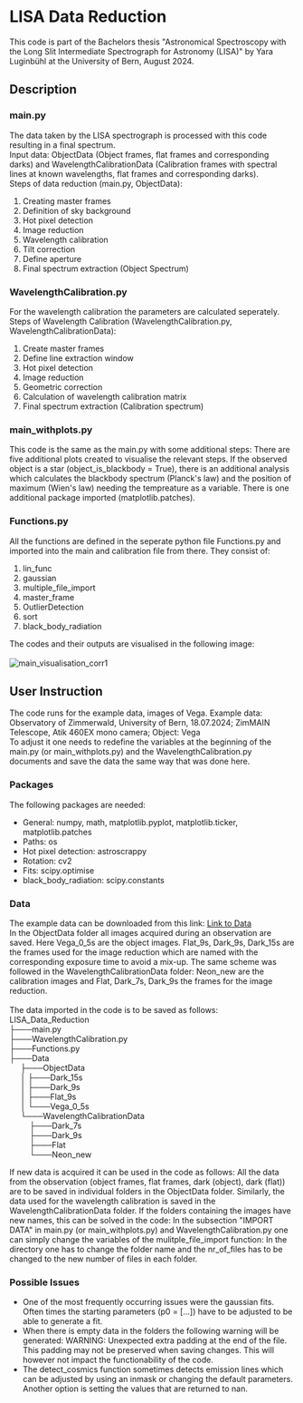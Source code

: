 # LISA Data Reduction

This code is part of the Bachelors thesis "Astronomical Spectroscopy with the Long Slit Intermediate Spectrograph for Astronomy (LISA)"
by Yara Luginbühl at the University of Bern, August 2024.

## Description

### main.py
The data taken by the LISA spectrograph is processed with this code resulting in a final spectrum. <br />
Input data: ObjectData (Object frames, flat frames and corresponding darks) and WavelengthCalibrationData (Calibration frames with spectral lines at known wavelengths, flat frames and corresponding darks).<br />
Steps of data reduction (main.py, ObjectData):
1. Creating master frames
2. Definition of sky background
3. Hot pixel detection
4. Image reduction
5. Wavelength calibration
6. Tilt correction
7. Define aperture
8. Final spectrum extraction (Object Spectrum)

### WavelengthCalibration.py
For the wavelength calibration the parameters are calculated seperately.<br />
Steps of Wavelength Calibration (WavelengthCalibration.py, WavelengthCalibrationData):
1. Create master frames
2. Define line extraction window
3. Hot pixel detection
4. Image reduction
5. Geometric correction
6. Calculation of wavelength calibration matrix
7. Final spectrum extraction (Calibration spectrum)

### main_withplots.py
This code is the same as the main.py with some additional steps: There are five additional plots created to visualise the relevant steps. If the observed object is a star (object_is_blackbody = True), there is an additional analysis which calculates the blackbody spectrum (Planck's law) and the position of maximum (Wien's law) needing the tempreature as a variable. There is one additional package imported (matplotlib.patches).

### Functions.py
All the functions are defined in the seperate python file Functions.py and imported into the main and calibration file from there. They consist of: <br />
1. lin_func
2. gaussian
3. multiple_file_import
4. master_frame
5. OutlierDetection
6. sort
7. black_body_radiation

The codes and their outputs are visualised in the following image:<br />
<br />
![main_visualisation_corr1](https://github.com/user-attachments/assets/5f87fcc9-c6c5-421e-9c3e-83d2342e9dfc)

## User Instruction

The code runs for the example data, images of Vega.
Example data: Observatory of Zimmerwald, University of Bern, 18.07.2024; ZimMAIN Telescope, Atik 460EX mono camera; Object: Vega <br />
To adjust it one needs to redefine the variables at the beginning of the main.py (or main_withplots.py) and the WavelengthCalibration.py documents and save the data the same way that was done here.

### Packages
The following packages are needed:
- General: numpy, math, matplotlib.pyplot, matplotlib.ticker, matplotlib.patches
- Paths: os
- Hot pixel detection: astroscrappy
- Rotation: cv2
- Fits: scipy.optimise
- black_body_radiation: scipy.constants

### Data
The example data can be downloaded from this link: [Link to Data](https://drive.google.com/drive/folders/1YjgCHpFH25-QFr4tC89KxS_Ab49ypZY8?usp=sharing)<br />
In the ObjectData folder all images acquired during an observation are saved. Here Vega_0_5s are the object images. Flat_9s, Dark_9s, Dark_15s are the frames used for the image reduction which are named with the corresponding exposure time to avoid a mix-up. The same scheme was followed in the WavelengthCalibrationData folder: Neon_new are the calibration images and Flat, Dark_7s, Dark_9s the frames for the image reduction. <br />
<br />
The data imported in the code is to be saved as follows:<br />
LISA_Data_Reduction <br />
├───main.py <br />
├───WavelengthCalibration.py<br />
├───Functions.py<br />
├───Data<br />
&nbsp;&nbsp;&nbsp;&nbsp;   ├───ObjectData<br />
&nbsp;&nbsp;&nbsp;&nbsp;   │   ├───Dark_15s<br />
&nbsp;&nbsp;&nbsp;&nbsp;   │   ├───Dark_9s<br />
&nbsp;&nbsp;&nbsp;&nbsp;   │   ├───Flat_9s<br />
&nbsp;&nbsp;&nbsp;&nbsp;   │   └───Vega_0_5s<br />
&nbsp;&nbsp;&nbsp;&nbsp;   └───WavelengthCalibrationData<br />
&nbsp;&nbsp;&nbsp;&nbsp;&nbsp;&nbsp;&nbsp;&nbsp;      ├───Dark_7s<br />
&nbsp;&nbsp;&nbsp;&nbsp;&nbsp;&nbsp;&nbsp;&nbsp;      ├───Dark_9s<br />
&nbsp;&nbsp;&nbsp;&nbsp;&nbsp;&nbsp;&nbsp;&nbsp;      ├───Flat<br />
&nbsp;&nbsp;&nbsp;&nbsp;&nbsp;&nbsp;&nbsp;&nbsp;      └───Neon_new<br />

If new data is acquired it can be used in the code as follows: All the data from the observation (object frames, flat frames, dark (object), dark (flat)) are to be saved in individual folders in the ObjectData folder. Similarly, the data used for the wavelength calibration is saved in the WavelengthCalibrationData folder. If the folders containing the images have new names, this can be solved in the code: In the subsection "IMPORT DATA" in main.py (or main_withplots.py) and WavelengthCalibration.py one can simply change the variables of the mulitple_file_import function: In the directory one has to change the folder name and the nr_of_files has to be changed to the new number of files in each folder.<br />

### Possible Issues
- One of the most frequently occurring issues were the gaussian fits. Often times the starting parameters (p0 = [...]) have to be adjusted to be able to generate a fit.
- When there is empty data in the folders the following warning will be generated: WARNING: Unexpected extra padding at the end of the file.  This padding may not be preserved when saving changes. This will however not impact the functionability of the code.
- The detect_cosmics function sometimes detects emission lines which can be adjusted by using an inmask or changing the default parameters. Another option is setting the values that are returned to nan.
